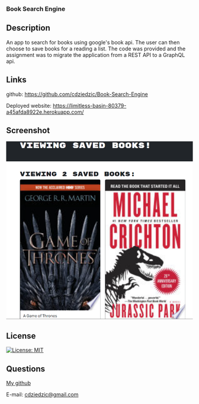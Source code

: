 ### Book Search Engine

## Description

An app to search for books using google's book api. The user can then choose to save books for a reading a list. The code was provided and the assignment was to migrate the application from a REST API to a GraphQL api.

## Links

github: https://github.com/cdziedzic/Book-Search-Engine

Deployed website: https://limitless-basin-80379-a45afda8922e.herokuapp.com/


## Screenshot

![Alt text](image.png)



## License

[![License: MIT](https://img.shields.io/badge/License-MIT-yellow.svg)](https://opensource.org/licenses/MIT)


## Questions

[My github](github.com/cdziedzic)

E-mail: cdziedzic@gmail.com